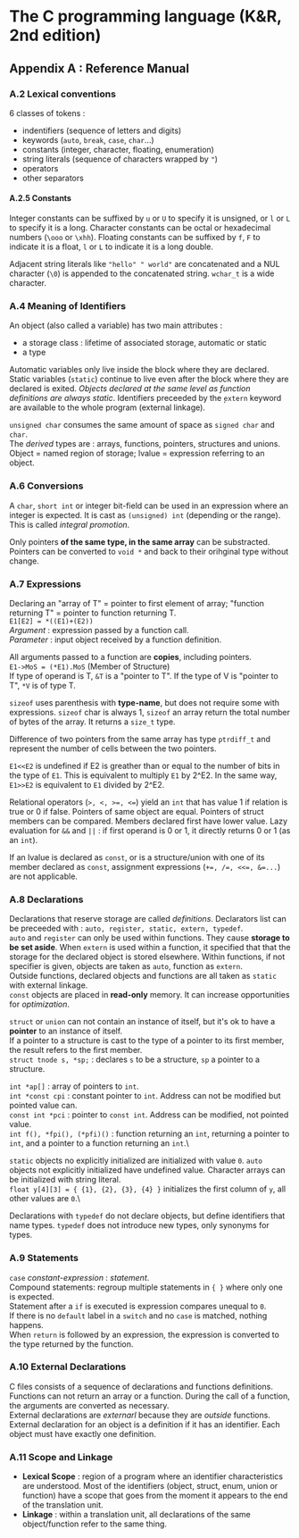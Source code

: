 The C programming language (K&R, 2nd edition)
=============================================

Appendix A : Reference Manual
-----------------------------

### A.2 Lexical conventions
6 classes of tokens :
* indentifiers (sequence of letters and digits)
* keywords (`auto`, `break`, `case`, `char`...)
* constants (integer, character, floating, enumeration)
* string literals (sequence of characters wrapped by `"`)
* operators
* other separators

#### A.2.5 Constants
Integer constants can be suffixed by `u` or `U` to specify it is unsigned, or
`l` or `L` to specify it is a long. Character constants can be octal or
hexadecimal numbers (`\ooo` or `\xhh`). Floating constants can be suffixed by
`f`, `F` to indicate it is a float, `l` or `L` to indicate it is a long double.

Adjacent string literals like `"hello" " world"` are concatenated and a NUL
character (`\0`) is appended to the concatenated string. `wchar_t` is a wide
character.

### A.4 Meaning of Identifiers
An object (also called a variable) has two main attributes :
* a storage class : lifetime of associated storage, automatic or static
* a type

Automatic variables only live inside the block where they are declared. Static
variables (`static`) continue to live even after the block where they are
declared is exited. _Objects declared at the same level as function definitions
are always static_. Identifiers preceeded by the ̣̣`extern` keyword are available
to the whole program (external linkage).

`unsigned char` consumes the same amount of space as `signed char` and `char`.\
The _derived_ types are : arrays, functions, pointers, structures and unions.\
Object = named region of storage; lvalue = expression referring to an object.

### A.6 Conversions
A `char`, `short int` or integer bit-field can be used in an expression where an
integer is expected. It is cast as `(unsigned) int` (depending or the range).
This is called _integral promotion_.

Only pointers **of the same type, in the same array** can be substracted.
Pointers can be converted to `void *` and back to their orihginal type without
change.

### A.7 Expressions
Declaring an "array of T" = pointer to first element of array; "function
returning T" = pointer to function returning T.\
`E1[E2] = *((E1)+(E2))`\
_Argument_ : expression passed by a function call.\
_Parameter_ : input object received by a function definition.

All arguments passed to a function are **copies**, including pointers.\
`E1->MoS = (*E1).MoS` (Member of Structure)\
If type of operand is T, `&T` is a "pointer to T". If the type of V is "pointer to
T", `*V` is of type T.

`sizeof` uses parenthesis with **type-name**, but does not require some with
expressions. `sizeof` char is always 1, `sizeof` an array return the total
number of bytes of the array. It returns a `size_t` type.

Difference of two pointers from the same array has type `ptrdiff_t` and
represent the number of cells between the two pointers.

`E1<<E2` is undefined if E2 is greather than or equal to the number of bits in
the type of `E1`. This is equivalent to multiply `E1` by 2^E2. In the same way,
`E1>>E2` is equivalent to `E1` divided by 2^E2.

Relational operators (`>, <, >=, <=`) yield an `int` that has value 1 if
relation is true or 0 if false. Pointers of same object are equal. Pointers of
struct members can be compared. Members declared first have lower value. Lazy
evaluation for `&&` and `||` : if first operand is 0 or 1, it directly returns 0
or 1 (as an `int`).

If an lvalue is declared as `const`, or is a structure/union with one of its
member declared as `const`, assignment expressions (`+=, /=, <<=, &=...`) are
not applicable.

### A.8 Declarations
Declarations that reserve storage are called _definitions_. Declarators list can
be preceeded with : `auto, register, static, extern, typedef`.\
`auto` and `register` can only be used within functions. They cause **storage to
be set aside**. When `extern` is used within a function, it specified that that
the storage for the declared object is stored elsewhere.
Within functions, if not specifier is given, objects are taken as `auto`,
function as `extern`.\
Outside functions, declared objects and functions are all taken as `static` with
external linkage.\
`const` objects are placed in **read-only** memory. It can increase
opportunities for _optimization_.

`struct` or `union` can not contain an instance of itself, but it's ok to have a
**pointer** to an instance of itself.\
If a pointer to a structure is cast to the type of a pointer to its first
member, the result refers to the first member.\
`struct tnode s, *sp;` : declares `s` to be a structure, `sp` a pointer to a
structure.

`int *ap[]` : array of pointers to `int`.\
`int *const cpi` : constant pointer to `int`. Address can not be modified but
pointed value can.\
`const int *pci` : pointer to `const int`. Address can be modified, not pointed
value.\
`int f(), *fpi(), (*pfi)()` : function returning an `int`, returning a pointer
to `int`, and a pointer to a function returning an `int`.\

`static` objects no explicitly initialized are initialized with value `0`.
`auto` objects not explicitly initialized have undefined value. Character arrays
can be initialized with string literal.\
`float y[4][3] = { {1}, {2}, {3}, {4} }` initializes the first column of `y`,
all other values are `0`.\

Declarations with `typedef` do not declare objects, but define identifiers that
name types. `typedef` does not introduce new types, only synonyms for types.

### A.9 Statements
`case` _constant-expression_ : _statement_.\
Compound statements: regroup multiple statements in `{ }` where only one is
expected.\
Statement after a `if` is executed is expression compares unequal to `0`.\
If there is no `default` label in a `switch` and no `case` is matched, nothing
happens.\
When `return` is followed by an expression, the expression is converted to the
type returned by the function.

### A.10 External Declarations
C files consists of a sequence of declarations and functions definitions.\
Functions can not return an array or a function. During the call of a function,
the arguments are converted as necessary.\
External declarations are _externarl_ because they are _outside_ functions.
External declaration for an object is a definition if it has an identifier. Each
object must have exactly one definition.

### A.11 Scope and Linkage
* **Lexical Scope** : region of a program where an identifier characteristics
  are understood. Most of the identifiers (object, struct, enum, union or
  function) have a scope that goes from the moment it appears to the end of the
  translation unit.
* **Linkage** : within a translation unit, all declarations of the same
  object/function refer to the same thing.
